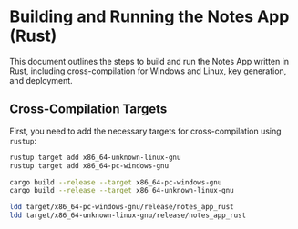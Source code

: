 # Building and Running the Notes App (Rust)

This document outlines the steps to build and run the Notes App written in Rust, including cross-compilation for Windows and Linux, key generation, and deployment.

## Cross-Compilation Targets

First, you need to add the necessary targets for cross-compilation using `rustup`:

```bash
rustup target add x86_64-unknown-linux-gnu
rustup target add x86_64-pc-windows-gnu

cargo build --release --target x86_64-pc-windows-gnu
cargo build --release --target x86_64-unknown-linux-gnu

ldd target/x86_64-pc-windows-gnu/release/notes_app_rust
ldd target/x86_64-unknown-linux-gnu/release/notes_app_rust
